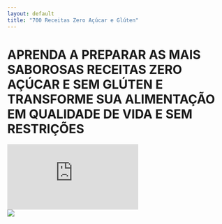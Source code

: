 ```yaml
---
layout: default
title: "700 Receitas Zero Açúcar e Glúten"
---
```


<div class="flex items-center justify-center pt-10 pb-16 w-full mx-auto bg-gradient-to-r from-[#002448] to-[#004c7d]">
  <div class="w-1/2  text-center">
    <h1 class="text-white font-bold mb-12">
      <span class="text-3xl block">
        APRENDA A PREPARAR AS MAIS SABOROSAS RECEITAS ZERO AÇÚCAR E SEM GLÚTEN E TRANSFORME SUA ALIMENTAÇÃO EM QUALIDADE DE VIDA E SEM RESTRIÇÕES
      </span>
    </h1>
    <iframe class="w-full h-[32rem]" src="https://www.youtube.com/embed/n0ZJm7po75k?si=XTaLrRchjttF-ZDX" title="YouTube video player" frameborder="0" allow="accelerometer; autoplay; clipboard-write; encrypted-media; gyroscope; picture-in-picture; web-share" referrerpolicy="strict-origin-when-cross-origin" allowfullscreen></iframe>
    <div class="flex items-center justify-center mt-8">
      <img class="w-[24rem]" src="{{ site.baseurl }}/assets/img/checkout-seguro-kiwify.png" />
    </div>
  </div>
</div>
